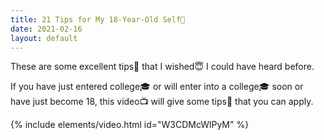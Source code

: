 ```yaml
---
title: 21 Tips for My 18-Year-Old Self🌟
date: 2021-02-16
layout: default
---
```


These are some excellent tips🌟 that I wished😇 I could have heard before.

If you have just entered college🎓 or will enter into a college🎓 soon or have just become 18, this video📺 will give some tips🌟 that you can apply.

{% include elements/video.html id="W3CDMcWlPyM" %}